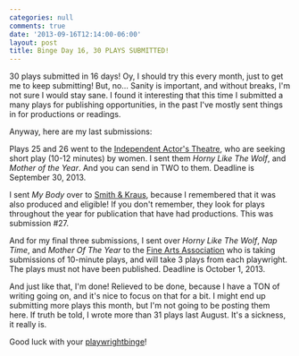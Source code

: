 ```yaml
---
categories: null
comments: true
date: '2013-09-16T12:14:00-06:00'
layout: post
title: Binge Day 16, 30 PLAYS SUBMITTED!
---
```


30 plays submitted in 16 days! Oy, I should try this every month, just to get me to keep submitting! But, no... Sanity is important, and without breaks, I'm not sure I would stay sane. I found it interesting that this time I submitted a many plays for publishing opportunities, in the past I've mostly sent things in for productions or readings. 

Anyway, here are my last submissions:

Plays 25 and 26 went to the [Independent Actor's Theatre](http://www.google.com/url?q=http://www.iatheatre.org/2012/call-for-plays-iats-5th-annual-short-womens-play-festival&usd=2&usg=ALhdy28kSNJcy1OYhG9dt1Lh4ZfKeUk0IQ), who are seeking short play (10-12 minutes) by women. I sent them *Horny Like The Wolf*, and *Mother of the Year*. And you can send in TWO to them. Deadline is September 30, 2013.

I sent *My Body* over to [Smith & Kraus](http://www.smithandkraus.com/htdocs/index.php), because I remembered that it was also produced and eligible! If you don't remember, they look for plays throughout the year for publication that have had productions. This was submission #27.

And for my final three submissions, I sent over *Horny Like The Wolf*, *Nap Time*, and *Mother Of The Year* to the [Fine Arts Association](http://www.fineartsassociation.org/theatre/audition.html#OneActPlays) who is taking submissions of 10-minute plays, and will take 3 plays from each playwright. The plays must not have been published. Deadline is October 1, 2013.

And just like that, I'm done! Relieved to be done, because I have a TON of writing going on, and it's nice to focus on that for a bit. I might end up submitting more plays this month, but I'm not going to be posting them here. If truth be told, I wrote more than 31 plays last August. It's a sickness, it really is.

Good luck with your [playwrightbinge](http://groups.yahoo.com/neo/groups/playwrightbinge/info)!